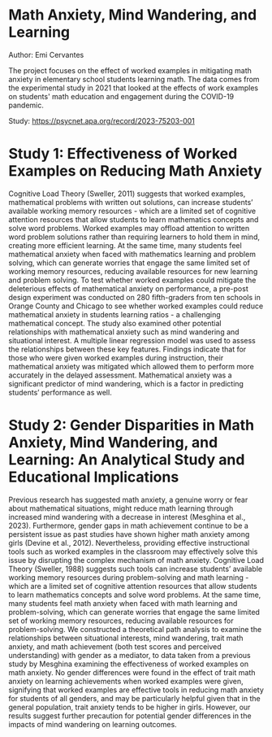 # Math Anxiety, Mind Wandering, and Learning

Author: Emi Cervantes

The project focuses on the effect of worked examples in mitigating math anxiety in elementary school students learning math. The data comes from the experimental study in 2021 that looked at the effects of work examples on students' math education and engagement during the COVID-19 pandemic. 

Study: https://psycnet.apa.org/record/2023-75203-001

# Study 1: Effectiveness of Worked Examples on Reducing Math Anxiety

Cognitive Load Theory (Sweller, 2011) suggests that worked examples, mathematical problems with written out solutions, can increase students’ available working memory resources - which are a limited set of cognitive attention resources that allow students to learn mathematics concepts and solve word problems. Worked examples may offload attention to written word problem solutions rather than requiring learners to hold them in mind, creating more efficient learning. At the same time, many students feel mathematical anxiety when faced with mathematics learning and problem solving, which can generate worries that engage the same limited set of working memory resources, reducing available resources for new learning and problem solving. To test whether worked examples could mitigate the deleterious effects of mathematical anxiety on performance, a pre-post design experiment was conducted on 280 fifth-graders from ten schools in Orange County and Chicago to see whether worked examples could reduce mathematical anxiety in students learning ratios - a challenging mathematical concept. The study also examined other potential relationships with mathematical anxiety such as mind wandering and situational interest. A multiple linear regression model was used to assess the relationships between these key features. Findings indicate that for those who were given worked examples during instruction, their mathematical anxiety was mitigated which allowed them to perform more accurately in the delayed assessment. Mathematical anxiety was a significant predictor of mind wandering, which is a factor in predicting students’ performance as well. 

# Study 2: Gender Disparities in Math Anxiety, Mind Wandering, and Learning: An Analytical Study and Educational Implications

Previous research has suggested math anxiety, a genuine worry or fear about mathematical situations, might reduce math learning through increased mind wandering with a decrease in interest (Mesghina et al., 2023). Furthermore, gender gaps in math achievement continue to be a persistent issue as past studies have shown higher math anxiety among girls (Devine et al., 2012). Nevertheless, providing effective instructional tools such as worked examples in the classroom may effectively solve this issue by disrupting the complex mechanism of math anxiety. Cognitive Load Theory (Sweller, 1988) suggests such tools can increase students’ available working memory resources during problem-solving and math learning - which are a limited set of cognitive attention resources that allow students to learn mathematics concepts and solve word problems. At the same time, many students feel math anxiety when faced with math learning and problem-solving, which can generate worries that engage the same limited set of working memory resources, reducing available resources for problem-solving. We constructed a theoretical path analysis to examine the relationships between situational interests, mind wandering, trait math anxiety, and math achievement (both test scores and perceived understanding) with gender as a mediator, to data taken from a previous study by Mesghina examining the effectiveness of worked examples on math anxiety. No gender differences were found in the effect of trait math anxiety on learning achievements when worked examples were given, signifying that worked examples are effective tools in reducing math anxiety for students of all genders, and may be particularly helpful given that in the general population, trait anxiety tends to be higher in girls. However, our results suggest further precaution for potential gender differences in the impacts of mind wandering on learning outcomes. 


